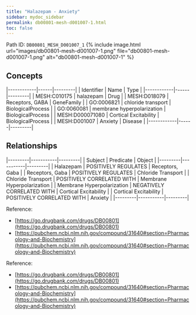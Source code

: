 ```yaml
---
title: "Halazepam - Anxiety"
sidebar: mydoc_sidebar
permalink: db00801-mesh-d001007-1.html
toc: false 
---
```



Path ID: `DB00801_MESH_D001007_1`
{% include image.html url="images/db00801-mesh-d001007-1.png" file="db00801-mesh-d001007-1.png" alt="db00801-mesh-d001007-1" %}

## Concepts

|------------|------|---------|
| Identifier | Name | Type    |
|------------|------|---------|
| MESH:C010175 | halazepam | Drug |
| MESH:D018079 | Receptors, GABA | GeneFamily |
| GO:0006821 | chloride transport | BiologicalProcess |
| GO:0060081 | membrane hyperpolarization | BiologicalProcess |
| MESH:D000071080 | Cortical Excitability | BiologicalProcess |
| MESH:D001007 | Anxiety | Disease |
|------------|------|---------|

## Relationships

|---------|-----------|---------|
| Subject | Predicate | Object  |
|---------|-----------|---------|
| Halazepam | POSITIVELY REGULATES | Receptors, Gaba |
| Receptors, Gaba | POSITIVELY REGULATES | Chloride Transport |
| Chloride Transport | POSITIVELY CORRELATED WITH | Membrane Hyperpolarization |
| Membrane Hyperpolarization | NEGATIVELY CORRELATED WITH | Cortical Excitability |
| Cortical Excitability | POSITIVELY CORRELATED WITH | Anxiety |
|---------|-----------|---------|

Reference: 
  - [https://go.drugbank.com/drugs/DB00801](https://go.drugbank.com/drugs/DB00801)
  - [https://pubchem.ncbi.nlm.nih.gov/compound/31640#section=Pharmacology-and-Biochemistry](https://pubchem.ncbi.nlm.nih.gov/compound/31640#section=Pharmacology-and-Biochemistry)

Reference: 
  - [https://go.drugbank.com/drugs/DB00801](https://go.drugbank.com/drugs/DB00801)
  - [https://pubchem.ncbi.nlm.nih.gov/compound/31640#section=Pharmacology-and-Biochemistry](https://pubchem.ncbi.nlm.nih.gov/compound/31640#section=Pharmacology-and-Biochemistry)
